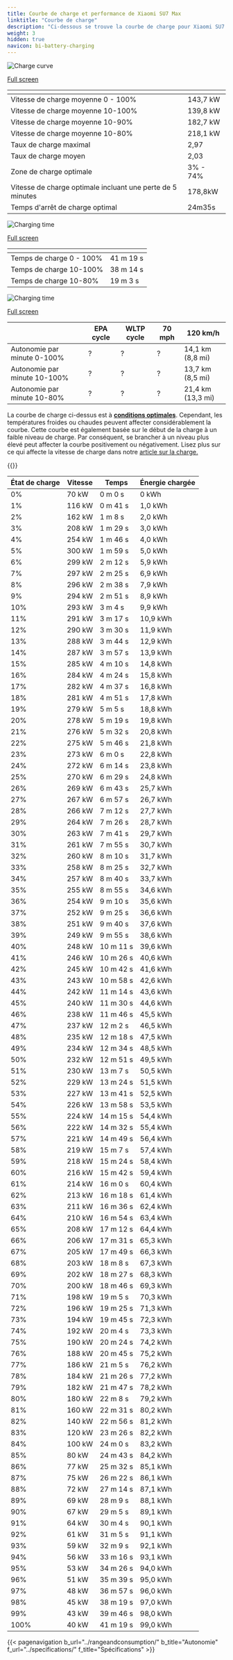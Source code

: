 ```yaml
---
title: Courbe de charge et performance de Xiaomi SU7 Max
linktitle: "Courbe de charge"
description: "Ci-dessous se trouve la courbe de charge pour Xiaomi SU7 Max, illustrant la vitesse de charge à différents niveaux de batterie. De plus, des graphiques pour l'autonomie et le temps fournissent des détails complets sur les performances de charge."
weight: 3
hidden: true
navicon: bi-battery-charging
---
```

<!-- markdownlint-disable MD033 -->
<!-- markdownlint-disable MD010 -->
<img src="/images/models/xiaomi/su7/su7_max/chargingcurve.svg" alt="Charge curve" class="img-fluid">

[Full screen](/images/models/xiaomi/su7/su7_max/chargingcurve.svg)


<div class="table-responsive">
<table class="table table-striped border">
	<thead>
		<tr>
			<th>
			</th>
			<th>
			</th>
		</tr>
	</thead>
	<tbody>
		<tr>
			<td>
				Vitesse de charge moyenne 0 - 100%
			</td>
			<td>
				143,7 kW
			</td>
		</tr>
		<tr>
			<td>
				Vitesse de charge moyenne 10-100%
			</td>
			<td>
				139,8 kW
			</td>
		</tr>
		<tr>
			<td>
				Vitesse de charge moyenne 10-90%
			</td>
			<td>
				182,7 kW
			</td>
		</tr>
		<tr>
			<td>
				Vitesse de charge moyenne 10-80%
			</td>
			<td>
				218,1 kW
			</td>
		</tr>
		<tr>
			<td>
				Taux de charge maximal
			</td>
			<td>
				2,97
			</td>
		</tr>
		<tr>
			<td>
				Taux de charge moyen
			</td>
			<td>
				2,03
			</td>
		</tr>
		<tr>
			<td>
				Zone de charge optimale
			</td>
			<td>
				3% - 74%
			</td>
		</tr>
		<tr>
			<td>
				Vitesse de charge optimale incluant une perte de 5 minutes
			</td>
			<td>
				178,8kW
			</td>
		</tr>
		<tr>
			<td>
				Temps d'arrêt de charge optimal
			</td>
			<td>
				24m35s
			</td>
		</tr>
	</tbody>
</table>
</div>
<img src="/images/models/xiaomi/su7/su7_max/chargingtime.svg" alt="Charging time" class="img-fluid">

[Full screen](/images/models/xiaomi/su7/su7_max/chargingtime.svg)
<div class="table-responsive">
<table class="table table-striped border">
	<thead>
		<tr>
			<th>
			</th>
			<th>
			</th>
		</tr>
	</thead>
	<tbody>
		<tr>
			<td>
				Temps de charge 0 - 100%
			</td>
			<td>
				 41 m 19 s
			</td>
		</tr>
		<tr>
			<td>
				Temps de charge 10-100%
			</td>
			<td>
				 38 m 14 s
			</td>
		</tr>
		<tr>
			<td>
				Temps de charge 10-80%
			</td>
			<td>
				 19 m 3 s
			</td>
		</tr>
	</tbody>
</table>
</div>
<img src="/images/models/xiaomi/su7/su7_max/chargerangespeed.svg" alt="Charging time" class="img-fluid">

[Full screen](/images/models/xiaomi/su7/su7_max/chargerangespeed.svg)
<div class="table-responsive">
<table class="table table-striped border">
	<thead>
		<tr>
			<th>
			</th>
			<th>
				EPA cycle
			</th>
			<th>
				WLTP cycle
			</th>
			<th>
				70 mph
			</th>
			<th>
				120 km/h
			</th>
		</tr>
	</thead>
	<tbody>
		<tr>
			<td>
				Autonomie par minute 0-100%
			</td>
			<td>
				?
			</td>
			<td>
				?
			</td>
			<td>
				?
			</td>
			<td>
				14,1 km (8,8 mi)
			</td>
		</tr>
		<tr>
			<td>
				Autonomie par minute 10-100%
			</td>
			<td>
				?
			</td>
			<td>
				?
			</td>
			<td>
				?
			</td>
			<td>
				13,7 km (8,5 mi)
			</td>
		</tr>
		<tr>
			<td>
				Autonomie par minute 10-80%
			</td>
			<td>
				?
			</td>
			<td>
				?
			</td>
			<td>
				?
			</td>
			<td>
				21,4 km (13,3 mi)
			</td>
		</tr>
	</tbody>
</table>
</div>


La courbe de charge ci-dessus est à **[conditions optimales](../../../../../technology/battery/charging/#temperature)**. Cependant, les températures froides ou chaudes peuvent affecter considérablement la courbe. Cette courbe est également basée sur le début de la charge à un faible niveau de charge. Par conséquent, se brancher à un niveau plus élevé peut affecter la courbe positivement ou négativement. Lisez plus sur ce qui affecte la vitesse de charge dans notre [article sur la charge.](../../../../../technology/battery/charging/)


{{<evkxdisplayaddarticle />}}
<div class="table-responsive">
<table class="table table-striped border">
	<thead>
		<tr>
			<th>
				État de charge
			</th>
			<th>
				Vitesse
			</th>
			<th>
				Temps
			</th>
			<th>
				Énergie chargée
			</th>
		</tr>
	</thead>
	<tbody>
		<tr>
			<td>
				0%
			</td>
			<td>
				70 kW
			</td>
			<td>
				 0 m 0 s
			</td>
			<td>
				0 kWh
			</td>
		</tr>
		<tr>
			<td>
				1%
			</td>
			<td>
				116 kW
			</td>
			<td>
				 0 m 41 s
			</td>
			<td>
				1,0 kWh
			</td>
		</tr>
		<tr>
			<td>
				2%
			</td>
			<td>
				162 kW
			</td>
			<td>
				 1 m 8 s
			</td>
			<td>
				2,0 kWh
			</td>
		</tr>
		<tr>
			<td>
				3%
			</td>
			<td>
				208 kW
			</td>
			<td>
				 1 m 29 s
			</td>
			<td>
				3,0 kWh
			</td>
		</tr>
		<tr>
			<td>
				4%
			</td>
			<td>
				254 kW
			</td>
			<td>
				 1 m 46 s
			</td>
			<td>
				4,0 kWh
			</td>
		</tr>
		<tr>
			<td>
				5%
			</td>
			<td>
				300 kW
			</td>
			<td>
				 1 m 59 s
			</td>
			<td>
				5,0 kWh
			</td>
		</tr>
		<tr>
			<td>
				6%
			</td>
			<td>
				299 kW
			</td>
			<td>
				 2 m 12 s
			</td>
			<td>
				5,9 kWh
			</td>
		</tr>
		<tr>
			<td>
				7%
			</td>
			<td>
				297 kW
			</td>
			<td>
				 2 m 25 s
			</td>
			<td>
				6,9 kWh
			</td>
		</tr>
		<tr>
			<td>
				8%
			</td>
			<td>
				296 kW
			</td>
			<td>
				 2 m 38 s
			</td>
			<td>
				7,9 kWh
			</td>
		</tr>
		<tr>
			<td>
				9%
			</td>
			<td>
				294 kW
			</td>
			<td>
				 2 m 51 s
			</td>
			<td>
				8,9 kWh
			</td>
		</tr>
		<tr>
			<td>
				10%
			</td>
			<td>
				293 kW
			</td>
			<td>
				 3 m 4 s
			</td>
			<td>
				9,9 kWh
			</td>
		</tr>
		<tr>
			<td>
				11%
			</td>
			<td>
				291 kW
			</td>
			<td>
				 3 m 17 s
			</td>
			<td>
				10,9 kWh
			</td>
		</tr>
		<tr>
			<td>
				12%
			</td>
			<td>
				290 kW
			</td>
			<td>
				 3 m 30 s
			</td>
			<td>
				11,9 kWh
			</td>
		</tr>
		<tr>
			<td>
				13%
			</td>
			<td>
				288 kW
			</td>
			<td>
				 3 m 44 s
			</td>
			<td>
				12,9 kWh
			</td>
		</tr>
		<tr>
			<td>
				14%
			</td>
			<td>
				287 kW
			</td>
			<td>
				 3 m 57 s
			</td>
			<td>
				13,9 kWh
			</td>
		</tr>
		<tr>
			<td>
				15%
			</td>
			<td>
				285 kW
			</td>
			<td>
				 4 m 10 s
			</td>
			<td>
				14,8 kWh
			</td>
		</tr>
		<tr>
			<td>
				16%
			</td>
			<td>
				284 kW
			</td>
			<td>
				 4 m 24 s
			</td>
			<td>
				15,8 kWh
			</td>
		</tr>
		<tr>
			<td>
				17%
			</td>
			<td>
				282 kW
			</td>
			<td>
				 4 m 37 s
			</td>
			<td>
				16,8 kWh
			</td>
		</tr>
		<tr>
			<td>
				18%
			</td>
			<td>
				281 kW
			</td>
			<td>
				 4 m 51 s
			</td>
			<td>
				17,8 kWh
			</td>
		</tr>
		<tr>
			<td>
				19%
			</td>
			<td>
				279 kW
			</td>
			<td>
				 5 m 5 s
			</td>
			<td>
				18,8 kWh
			</td>
		</tr>
		<tr>
			<td>
				20%
			</td>
			<td>
				278 kW
			</td>
			<td>
				 5 m 19 s
			</td>
			<td>
				19,8 kWh
			</td>
		</tr>
		<tr>
			<td>
				21%
			</td>
			<td>
				276 kW
			</td>
			<td>
				 5 m 32 s
			</td>
			<td>
				20,8 kWh
			</td>
		</tr>
		<tr>
			<td>
				22%
			</td>
			<td>
				275 kW
			</td>
			<td>
				 5 m 46 s
			</td>
			<td>
				21,8 kWh
			</td>
		</tr>
		<tr>
			<td>
				23%
			</td>
			<td>
				273 kW
			</td>
			<td>
				 6 m 0 s
			</td>
			<td>
				22,8 kWh
			</td>
		</tr>
		<tr>
			<td>
				24%
			</td>
			<td>
				272 kW
			</td>
			<td>
				 6 m 14 s
			</td>
			<td>
				23,8 kWh
			</td>
		</tr>
		<tr>
			<td>
				25%
			</td>
			<td>
				270 kW
			</td>
			<td>
				 6 m 29 s
			</td>
			<td>
				24,8 kWh
			</td>
		</tr>
		<tr>
			<td>
				26%
			</td>
			<td>
				269 kW
			</td>
			<td>
				 6 m 43 s
			</td>
			<td>
				25,7 kWh
			</td>
		</tr>
		<tr>
			<td>
				27%
			</td>
			<td>
				267 kW
			</td>
			<td>
				 6 m 57 s
			</td>
			<td>
				26,7 kWh
			</td>
		</tr>
		<tr>
			<td>
				28%
			</td>
			<td>
				266 kW
			</td>
			<td>
				 7 m 12 s
			</td>
			<td>
				27,7 kWh
			</td>
		</tr>
		<tr>
			<td>
				29%
			</td>
			<td>
				264 kW
			</td>
			<td>
				 7 m 26 s
			</td>
			<td>
				28,7 kWh
			</td>
		</tr>
		<tr>
			<td>
				30%
			</td>
			<td>
				263 kW
			</td>
			<td>
				 7 m 41 s
			</td>
			<td>
				29,7 kWh
			</td>
		</tr>
		<tr>
			<td>
				31%
			</td>
			<td>
				261 kW
			</td>
			<td>
				 7 m 55 s
			</td>
			<td>
				30,7 kWh
			</td>
		</tr>
		<tr>
			<td>
				32%
			</td>
			<td>
				260 kW
			</td>
			<td>
				 8 m 10 s
			</td>
			<td>
				31,7 kWh
			</td>
		</tr>
		<tr>
			<td>
				33%
			</td>
			<td>
				258 kW
			</td>
			<td>
				 8 m 25 s
			</td>
			<td>
				32,7 kWh
			</td>
		</tr>
		<tr>
			<td>
				34%
			</td>
			<td>
				257 kW
			</td>
			<td>
				 8 m 40 s
			</td>
			<td>
				33,7 kWh
			</td>
		</tr>
		<tr>
			<td>
				35%
			</td>
			<td>
				255 kW
			</td>
			<td>
				 8 m 55 s
			</td>
			<td>
				34,6 kWh
			</td>
		</tr>
		<tr>
			<td>
				36%
			</td>
			<td>
				254 kW
			</td>
			<td>
				 9 m 10 s
			</td>
			<td>
				35,6 kWh
			</td>
		</tr>
		<tr>
			<td>
				37%
			</td>
			<td>
				252 kW
			</td>
			<td>
				 9 m 25 s
			</td>
			<td>
				36,6 kWh
			</td>
		</tr>
		<tr>
			<td>
				38%
			</td>
			<td>
				251 kW
			</td>
			<td>
				 9 m 40 s
			</td>
			<td>
				37,6 kWh
			</td>
		</tr>
		<tr>
			<td>
				39%
			</td>
			<td>
				249 kW
			</td>
			<td>
				 9 m 55 s
			</td>
			<td>
				38,6 kWh
			</td>
		</tr>
		<tr>
			<td>
				40%
			</td>
			<td>
				248 kW
			</td>
			<td>
				 10 m 11 s
			</td>
			<td>
				39,6 kWh
			</td>
		</tr>
		<tr>
			<td>
				41%
			</td>
			<td>
				246 kW
			</td>
			<td>
				 10 m 26 s
			</td>
			<td>
				40,6 kWh
			</td>
		</tr>
		<tr>
			<td>
				42%
			</td>
			<td>
				245 kW
			</td>
			<td>
				 10 m 42 s
			</td>
			<td>
				41,6 kWh
			</td>
		</tr>
		<tr>
			<td>
				43%
			</td>
			<td>
				243 kW
			</td>
			<td>
				 10 m 58 s
			</td>
			<td>
				42,6 kWh
			</td>
		</tr>
		<tr>
			<td>
				44%
			</td>
			<td>
				242 kW
			</td>
			<td>
				 11 m 14 s
			</td>
			<td>
				43,6 kWh
			</td>
		</tr>
		<tr>
			<td>
				45%
			</td>
			<td>
				240 kW
			</td>
			<td>
				 11 m 30 s
			</td>
			<td>
				44,6 kWh
			</td>
		</tr>
		<tr>
			<td>
				46%
			</td>
			<td>
				238 kW
			</td>
			<td>
				 11 m 46 s
			</td>
			<td>
				45,5 kWh
			</td>
		</tr>
		<tr>
			<td>
				47%
			</td>
			<td>
				237 kW
			</td>
			<td>
				 12 m 2 s
			</td>
			<td>
				46,5 kWh
			</td>
		</tr>
		<tr>
			<td>
				48%
			</td>
			<td>
				235 kW
			</td>
			<td>
				 12 m 18 s
			</td>
			<td>
				47,5 kWh
			</td>
		</tr>
		<tr>
			<td>
				49%
			</td>
			<td>
				234 kW
			</td>
			<td>
				 12 m 34 s
			</td>
			<td>
				48,5 kWh
			</td>
		</tr>
		<tr>
			<td>
				50%
			</td>
			<td>
				232 kW
			</td>
			<td>
				 12 m 51 s
			</td>
			<td>
				49,5 kWh
			</td>
		</tr>
		<tr>
			<td>
				51%
			</td>
			<td>
				230 kW
			</td>
			<td>
				 13 m 7 s
			</td>
			<td>
				50,5 kWh
			</td>
		</tr>
		<tr>
			<td>
				52%
			</td>
			<td>
				229 kW
			</td>
			<td>
				 13 m 24 s
			</td>
			<td>
				51,5 kWh
			</td>
		</tr>
		<tr>
			<td>
				53%
			</td>
			<td>
				227 kW
			</td>
			<td>
				 13 m 41 s
			</td>
			<td>
				52,5 kWh
			</td>
		</tr>
		<tr>
			<td>
				54%
			</td>
			<td>
				226 kW
			</td>
			<td>
				 13 m 58 s
			</td>
			<td>
				53,5 kWh
			</td>
		</tr>
		<tr>
			<td>
				55%
			</td>
			<td>
				224 kW
			</td>
			<td>
				 14 m 15 s
			</td>
			<td>
				54,4 kWh
			</td>
		</tr>
		<tr>
			<td>
				56%
			</td>
			<td>
				222 kW
			</td>
			<td>
				 14 m 32 s
			</td>
			<td>
				55,4 kWh
			</td>
		</tr>
		<tr>
			<td>
				57%
			</td>
			<td>
				221 kW
			</td>
			<td>
				 14 m 49 s
			</td>
			<td>
				56,4 kWh
			</td>
		</tr>
		<tr>
			<td>
				58%
			</td>
			<td>
				219 kW
			</td>
			<td>
				 15 m 7 s
			</td>
			<td>
				57,4 kWh
			</td>
		</tr>
		<tr>
			<td>
				59%
			</td>
			<td>
				218 kW
			</td>
			<td>
				 15 m 24 s
			</td>
			<td>
				58,4 kWh
			</td>
		</tr>
		<tr>
			<td>
				60%
			</td>
			<td>
				216 kW
			</td>
			<td>
				 15 m 42 s
			</td>
			<td>
				59,4 kWh
			</td>
		</tr>
		<tr>
			<td>
				61%
			</td>
			<td>
				214 kW
			</td>
			<td>
				 16 m 0 s
			</td>
			<td>
				60,4 kWh
			</td>
		</tr>
		<tr>
			<td>
				62%
			</td>
			<td>
				213 kW
			</td>
			<td>
				 16 m 18 s
			</td>
			<td>
				61,4 kWh
			</td>
		</tr>
		<tr>
			<td>
				63%
			</td>
			<td>
				211 kW
			</td>
			<td>
				 16 m 36 s
			</td>
			<td>
				62,4 kWh
			</td>
		</tr>
		<tr>
			<td>
				64%
			</td>
			<td>
				210 kW
			</td>
			<td>
				 16 m 54 s
			</td>
			<td>
				63,4 kWh
			</td>
		</tr>
		<tr>
			<td>
				65%
			</td>
			<td>
				208 kW
			</td>
			<td>
				 17 m 12 s
			</td>
			<td>
				64,4 kWh
			</td>
		</tr>
		<tr>
			<td>
				66%
			</td>
			<td>
				206 kW
			</td>
			<td>
				 17 m 31 s
			</td>
			<td>
				65,3 kWh
			</td>
		</tr>
		<tr>
			<td>
				67%
			</td>
			<td>
				205 kW
			</td>
			<td>
				 17 m 49 s
			</td>
			<td>
				66,3 kWh
			</td>
		</tr>
		<tr>
			<td>
				68%
			</td>
			<td>
				203 kW
			</td>
			<td>
				 18 m 8 s
			</td>
			<td>
				67,3 kWh
			</td>
		</tr>
		<tr>
			<td>
				69%
			</td>
			<td>
				202 kW
			</td>
			<td>
				 18 m 27 s
			</td>
			<td>
				68,3 kWh
			</td>
		</tr>
		<tr>
			<td>
				70%
			</td>
			<td>
				200 kW
			</td>
			<td>
				 18 m 46 s
			</td>
			<td>
				69,3 kWh
			</td>
		</tr>
		<tr>
			<td>
				71%
			</td>
			<td>
				198 kW
			</td>
			<td>
				 19 m 5 s
			</td>
			<td>
				70,3 kWh
			</td>
		</tr>
		<tr>
			<td>
				72%
			</td>
			<td>
				196 kW
			</td>
			<td>
				 19 m 25 s
			</td>
			<td>
				71,3 kWh
			</td>
		</tr>
		<tr>
			<td>
				73%
			</td>
			<td>
				194 kW
			</td>
			<td>
				 19 m 45 s
			</td>
			<td>
				72,3 kWh
			</td>
		</tr>
		<tr>
			<td>
				74%
			</td>
			<td>
				192 kW
			</td>
			<td>
				 20 m 4 s
			</td>
			<td>
				73,3 kWh
			</td>
		</tr>
		<tr>
			<td>
				75%
			</td>
			<td>
				190 kW
			</td>
			<td>
				 20 m 24 s
			</td>
			<td>
				74,2 kWh
			</td>
		</tr>
		<tr>
			<td>
				76%
			</td>
			<td>
				188 kW
			</td>
			<td>
				 20 m 45 s
			</td>
			<td>
				75,2 kWh
			</td>
		</tr>
		<tr>
			<td>
				77%
			</td>
			<td>
				186 kW
			</td>
			<td>
				 21 m 5 s
			</td>
			<td>
				76,2 kWh
			</td>
		</tr>
		<tr>
			<td>
				78%
			</td>
			<td>
				184 kW
			</td>
			<td>
				 21 m 26 s
			</td>
			<td>
				77,2 kWh
			</td>
		</tr>
		<tr>
			<td>
				79%
			</td>
			<td>
				182 kW
			</td>
			<td>
				 21 m 47 s
			</td>
			<td>
				78,2 kWh
			</td>
		</tr>
		<tr>
			<td>
				80%
			</td>
			<td>
				180 kW
			</td>
			<td>
				 22 m 8 s
			</td>
			<td>
				79,2 kWh
			</td>
		</tr>
		<tr>
			<td>
				81%
			</td>
			<td>
				160 kW
			</td>
			<td>
				 22 m 31 s
			</td>
			<td>
				80,2 kWh
			</td>
		</tr>
		<tr>
			<td>
				82%
			</td>
			<td>
				140 kW
			</td>
			<td>
				 22 m 56 s
			</td>
			<td>
				81,2 kWh
			</td>
		</tr>
		<tr>
			<td>
				83%
			</td>
			<td>
				120 kW
			</td>
			<td>
				 23 m 26 s
			</td>
			<td>
				82,2 kWh
			</td>
		</tr>
		<tr>
			<td>
				84%
			</td>
			<td>
				100 kW
			</td>
			<td>
				 24 m 0 s
			</td>
			<td>
				83,2 kWh
			</td>
		</tr>
		<tr>
			<td>
				85%
			</td>
			<td>
				80 kW
			</td>
			<td>
				 24 m 43 s
			</td>
			<td>
				84,2 kWh
			</td>
		</tr>
		<tr>
			<td>
				86%
			</td>
			<td>
				77 kW
			</td>
			<td>
				 25 m 32 s
			</td>
			<td>
				85,1 kWh
			</td>
		</tr>
		<tr>
			<td>
				87%
			</td>
			<td>
				75 kW
			</td>
			<td>
				 26 m 22 s
			</td>
			<td>
				86,1 kWh
			</td>
		</tr>
		<tr>
			<td>
				88%
			</td>
			<td>
				72 kW
			</td>
			<td>
				 27 m 14 s
			</td>
			<td>
				87,1 kWh
			</td>
		</tr>
		<tr>
			<td>
				89%
			</td>
			<td>
				69 kW
			</td>
			<td>
				 28 m 9 s
			</td>
			<td>
				88,1 kWh
			</td>
		</tr>
		<tr>
			<td>
				90%
			</td>
			<td>
				67 kW
			</td>
			<td>
				 29 m 5 s
			</td>
			<td>
				89,1 kWh
			</td>
		</tr>
		<tr>
			<td>
				91%
			</td>
			<td>
				64 kW
			</td>
			<td>
				 30 m 4 s
			</td>
			<td>
				90,1 kWh
			</td>
		</tr>
		<tr>
			<td>
				92%
			</td>
			<td>
				61 kW
			</td>
			<td>
				 31 m 5 s
			</td>
			<td>
				91,1 kWh
			</td>
		</tr>
		<tr>
			<td>
				93%
			</td>
			<td>
				59 kW
			</td>
			<td>
				 32 m 9 s
			</td>
			<td>
				92,1 kWh
			</td>
		</tr>
		<tr>
			<td>
				94%
			</td>
			<td>
				56 kW
			</td>
			<td>
				 33 m 16 s
			</td>
			<td>
				93,1 kWh
			</td>
		</tr>
		<tr>
			<td>
				95%
			</td>
			<td>
				53 kW
			</td>
			<td>
				 34 m 26 s
			</td>
			<td>
				94,0 kWh
			</td>
		</tr>
		<tr>
			<td>
				96%
			</td>
			<td>
				51 kW
			</td>
			<td>
				 35 m 39 s
			</td>
			<td>
				95,0 kWh
			</td>
		</tr>
		<tr>
			<td>
				97%
			</td>
			<td>
				48 kW
			</td>
			<td>
				 36 m 57 s
			</td>
			<td>
				96,0 kWh
			</td>
		</tr>
		<tr>
			<td>
				98%
			</td>
			<td>
				45 kW
			</td>
			<td>
				 38 m 19 s
			</td>
			<td>
				97,0 kWh
			</td>
		</tr>
		<tr>
			<td>
				99%
			</td>
			<td>
				43 kW
			</td>
			<td>
				 39 m 46 s
			</td>
			<td>
				98,0 kWh
			</td>
		</tr>
		<tr>
			<td>
				100%
			</td>
			<td>
				40 kW
			</td>
			<td>
				 41 m 19 s
			</td>
			<td>
				99,0 kWh
			</td>
		</tr>
	</tbody>
</table>
</div>


{{< pagenavigation b_url="../rangeandconsumption/" b_title="Autonomie" f_url="../specifications/" f_title="Spécifications" >}}
